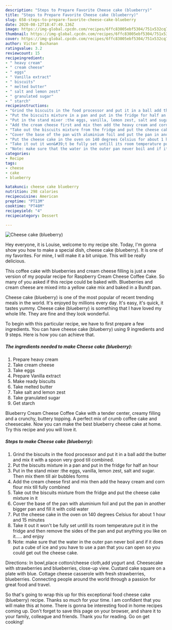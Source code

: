 ```yaml
---
description: "Steps to Prepare Favorite Cheese cake (blueberry)"
title: "Steps to Prepare Favorite Cheese cake (blueberry)"
slug: 658-steps-to-prepare-favorite-cheese-cake-blueberry
date: 2020-08-12T18:47:49.136Z
image: https://img-global.cpcdn.com/recipes/6ffc83005ebf5304/751x532cq70/cheese-cake-blueberry-recipe-main-photo.jpg
thumbnail: https://img-global.cpcdn.com/recipes/6ffc83005ebf5304/751x532cq70/cheese-cake-blueberry-recipe-main-photo.jpg
cover: https://img-global.cpcdn.com/recipes/6ffc83005ebf5304/751x532cq70/cheese-cake-blueberry-recipe-main-photo.jpg
author: Victor Buchanan
ratingvalue: 3.2
reviewcount: 15
recipeingredient:
- " heavy cream"
- " cream cheese"
- " eggs"
- " Vanilla extract"
- " biscuits"
- " melted butter"
- " salt and lemon zest"
- " granulated sugar"
- " starch"
recipeinstructions:
- "Grind the biscuits in the food processor and put it in a ball add the butter and mix it with a spoon very good till combined."
- "Put the biscuits mixture in a pan and put in the fridge for half an hour"
- "Put in the stand mixer :the eggs, vanilla, lemon zest, salt and sugar. Then mix them till air bubbles forms"
- "Add the cream cheese first and mix then add the heavy cream and corn flour mix till fully combined"
- "Take out the biscuits mixture from the fridge and put the cheese cake mixture in it"
- "Cover the base of the pan with aluminium foil and put the pan in another bigger pan and fill it with cold water"
- "Put the cheese cake in the oven on 140 degrees Celsius for about 1 hour and 15 minutes"
- "Take it out it won&#39;t be fully set untill its room temperature put it in the fridge and then remove the sides of the pan and put anything you like on it..... and enjoy"
- "Note: make sure that the water in the outer pan never boil and if it does put a cube of ice and you have to use a pan that you can open so you could get out the cheese cake."
categories:
- Recipe
tags:
- cheese
- cake
- blueberry

katakunci: cheese cake blueberry 
nutrition: 298 calories
recipecuisine: American
preptime: "PT13M"
cooktime: "PT48M"
recipeyield: "4"
recipecategory: Dessert

---
```



![Cheese cake (blueberry)](https://img-global.cpcdn.com/recipes/6ffc83005ebf5304/751x532cq70/cheese-cake-blueberry-recipe-main-photo.jpg)

Hey everyone, it is Louise, welcome to my recipe site. Today, I'm gonna show you how to make a special dish, cheese cake (blueberry). It is one of my favorites. For mine, I will make it a bit unique. This will be really delicious.

This coffee cake with blueberries and cream cheese filling is just a new version of my popular recipe for Raspberry Cream Cheese Coffee Cake. So many of you asked if this recipe could be baked with. Blueberries and cream cheese are mixed into a yellow cake mix and baked in a Bundt pan.

Cheese cake (blueberry) is one of the most popular of recent trending meals in the world. It's enjoyed by millions every day. It's easy, it's quick, it tastes yummy. Cheese cake (blueberry) is something that I have loved my whole life. They are fine and they look wonderful.


To begin with this particular recipe, we have to first prepare a few ingredients. You can have cheese cake (blueberry) using 9 ingredients and 9 steps. Here is how you can achieve that.

<!--inarticleads1-->

##### The ingredients needed to make Cheese cake (blueberry):

1. Prepare  heavy cream
1. Take  cream cheese
1. Take  eggs
1. Prepare  Vanilla extract
1. Make ready  biscuits
1. Take  melted butter
1. Take  salt and lemon zest
1. Take  granulated sugar
1. Get  starch


Blueberry Cream Cheese Coffee Cake with a tender center, creamy filling and a crunchy, buttery topping. A perfect mix of crumb coffee cake and cheesecake. Now you can make the best blueberry cheese cake at home. Try this recipe and you will love it. 

<!--inarticleads2-->

##### Steps to make Cheese cake (blueberry):

1. Grind the biscuits in the food processor and put it in a ball add the butter and mix it with a spoon very good till combined.
1. Put the biscuits mixture in a pan and put in the fridge for half an hour
1. Put in the stand mixer :the eggs, vanilla, lemon zest, salt and sugar. Then mix them till air bubbles forms
1. Add the cream cheese first and mix then add the heavy cream and corn flour mix till fully combined
1. Take out the biscuits mixture from the fridge and put the cheese cake mixture in it
1. Cover the base of the pan with aluminium foil and put the pan in another bigger pan and fill it with cold water
1. Put the cheese cake in the oven on 140 degrees Celsius for about 1 hour and 15 minutes
1. Take it out it won&#39;t be fully set untill its room temperature put it in the fridge and then remove the sides of the pan and put anything you like on it..... and enjoy
1. Note: make sure that the water in the outer pan never boil and if it does put a cube of ice and you have to use a pan that you can open so you could get out the cheese cake.


Directions: In bowl,place cotton/cheese cloth,add yogurt and. Cheesecake with strawberries and blueberries, close-up view. Custard cake square on a plate with blue. Cottage cheese casserole with fresh strawberries, blueberries. Connecting people around the world through a passion for great food and travel. 

So that's going to wrap this up for this exceptional food cheese cake (blueberry) recipe. Thanks so much for your time. I am confident that you will make this at home. There is gonna be interesting food in home recipes coming up. Don't forget to save this page on your browser, and share it to your family, colleague and friends. Thank you for reading. Go on get cooking!
